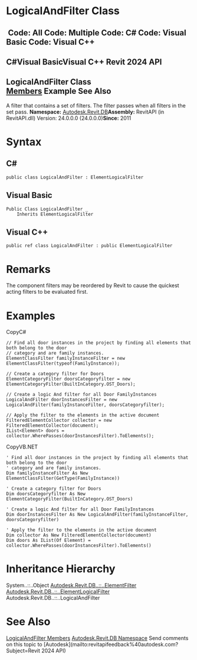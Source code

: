 # LogicalAndFilter Class

﻿
 Code: All Code: Multiple Code: C# Code: Visual Basic Code: Visual C++   
---  
C#Visual BasicVisual C++
Revit 2024 API  
---  
LogicalAndFilter Class  
[Members](1b21d9d2-f07a-d092-a5e5-ed151ae6fb1c.md "LogicalAndFilter Members") Example See Also  
---  
A filter that contains a set of filters. The filter passes when all filters in the set pass. 
**Namespace:** [Autodesk.Revit.DB](87546ba7-461b-c646-cbb1-2cb8f5bff8b2.md "Autodesk.Revit.DB Namespace")**Assembly:** RevitAPI (in RevitAPI.dll) Version: 24.0.0.0 (24.0.0.0)**Since:** 2011 
# Syntax
C#  
---  
```text
public class LogicalAndFilter : ElementLogicalFilter
```
  
Visual Basic  
---  
```text
Public Class LogicalAndFilter _
	Inherits ElementLogicalFilter
```
  
Visual C++  
---  
```text
public ref class LogicalAndFilter : public ElementLogicalFilter
```
  
# Remarks
The component filters may be reordered by Revit to cause the quickest acting filters to be evaluated first. 
# Examples
CopyC#
```text
// Find all door instances in the project by finding all elements that both belong to the door 
// category and are family instances.
ElementClassFilter familyInstanceFilter = new ElementClassFilter(typeof(FamilyInstance));

// Create a category filter for Doors
ElementCategoryFilter doorsCategoryfilter = new ElementCategoryFilter(BuiltInCategory.OST_Doors);

// Create a logic And filter for all Door FamilyInstances
LogicalAndFilter doorInstancesFilter = new LogicalAndFilter(familyInstanceFilter, doorsCategoryfilter);

// Apply the filter to the elements in the active document
FilteredElementCollector collector = new FilteredElementCollector(document);
IList<Element> doors = collector.WherePasses(doorInstancesFilter).ToElements();
```

CopyVB.NET
```text
' Find all door instances in the project by finding all elements that both belong to the door 
' category and are family instances.
Dim familyInstanceFilter As New ElementClassFilter(GetType(FamilyInstance))

' Create a category filter for Doors
Dim doorsCategoryfilter As New ElementCategoryFilter(BuiltInCategory.OST_Doors)

' Create a logic And filter for all Door FamilyInstances
Dim doorInstancesFilter As New LogicalAndFilter(familyInstanceFilter, doorsCategoryfilter)

' Apply the filter to the elements in the active document
Dim collector As New FilteredElementCollector(document)
Dim doors As IList(Of Element) = collector.WherePasses(doorInstancesFilter).ToElements()
```

# Inheritance Hierarchy
System..::..Object [Autodesk.Revit.DB..::..ElementFilter](b8b46cbf-9ecc-0745-ec53-c3c3b6510113.md "ElementFilter Class") [Autodesk.Revit.DB..::..ElementLogicalFilter](3b8d6b55-0cab-1810-1188-840800e5eaa2.md "ElementLogicalFilter Class") Autodesk.Revit.DB..::..LogicalAndFilter
# See Also
[LogicalAndFilter Members](1b21d9d2-f07a-d092-a5e5-ed151ae6fb1c.md "LogicalAndFilter Members")
[Autodesk.Revit.DB Namespace](87546ba7-461b-c646-cbb1-2cb8f5bff8b2.md "Autodesk.Revit.DB Namespace")
Send comments on this topic to [Autodesk](mailto:revitapifeedback%40autodesk.com?Subject=Revit 2024 API)